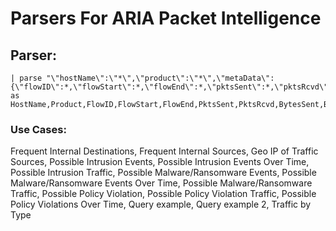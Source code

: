 # Parsers For ARIA Packet Intelligence

## Parser:
```
| parse "\"hostName\":\"*\",\"product\":\"*\",\"metaData\":{\"flowID\":*,\"flowStart\":*,\"flowEnd\":*,\"pktsSent\":*,\"pktsRcvd\":*,\"bytesSent\":*,\"bytesRcvd\":*,\"srcMac\":\"*\",\"dstMac\":\"*\",\"vlanId\":*,\"srcIP\":\"*\",\"dstIP\":\"*\",\"srcTOS\":*,\"dstTOS\":*,\"l4Proto\":*,\"srcPort\":*,\"dstPort\":*,\"tcpFlags\":*}}" as HostName,Product,FlowID,FlowStart,FlowEnd,PktsSent,PktsRcvd,BytesSent,BytesRcvd,SrcMac,DstMac,VlanID,SrcIP,DstIP,SrcTos,DstTos,Protocol,SrcPort,DstPort,TcpFlags
```
### Use Cases:
Frequent Internal Destinations, Frequent Internal Sources, Geo IP of Traffic Sources, Possible Intrusion Events, Possible Intrusion Events Over Time, Possible Intrusion Traffic, Possible Malware/Ransomware Events, Possible Malware/Ransomware Events Over Time, Possible Malware/Ransomware Traffic, Possible Policy Violation, Possible Policy Violation Traffic, Possible Policy Violations Over Time, Query example, Query example 2, Traffic by Type


